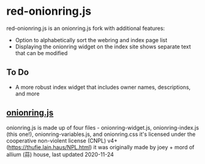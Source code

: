 # red-onionring.js
red-onionring.js is an onionring.js fork with additional features:
- Option to alphabetically sort the webring and index page list
- Displaying the onionring widget on the index site shows separate text that can be modified

## To Do
- A more robust index widget that includes owner names, descriptions, and more

## [onionring.js](https://garlic.garden/onionring/)
onionring.js is made up of four files - onionring-widget.js, onionring-index.js (this one!), onionring-variables.js, and onionring.css
it's licensed under the cooperative non-violent license (CNPL) v4+ (https://thufie.lain.haus/NPL.html)
it was originally made by joey + mord of allium (蒜) house, last updated 2020-11-24



